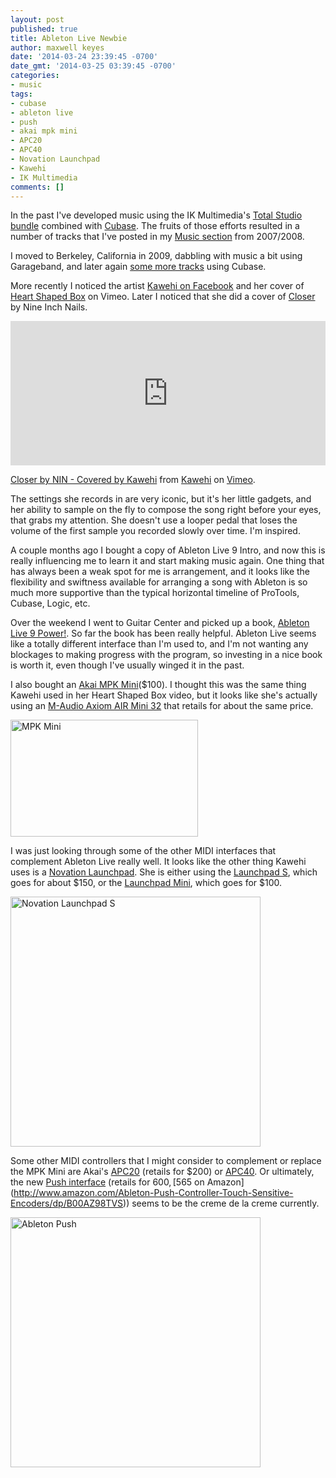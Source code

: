 ```yaml
---
layout: post
published: true
title: Ableton Live Newbie
author: maxwell keyes
date: '2014-03-24 23:39:45 -0700'
date_gmt: '2014-03-25 03:39:45 -0700'
categories:
- music
tags:
- cubase
- ableton live
- push
- akai mpk mini
- APC20
- APC40
- Novation Launchpad
- Kawehi
- IK Multimedia
comments: []
---
```


In the past I've developed music using the IK Multimedia's [Total Studio
bundle](http://www.ikmultimedia.com/products/totalstudio3/) combined with
[Cubase](http://www.steinberg.net/en/shop/cubase.html). The fruits of those
efforts resulted in a number of tracks that I've posted in my [Music
section](/music/) from 2007/2008.

I moved to Berkeley, California in 2009, dabbling with music a bit using
Garageband, and later again [some more tracks](http://music.redconfetti.com/)
using Cubase.

More recently I noticed the artist [Kawehi on
Facebook](http://facebook.com/iamkawehi) and her cover of [Heart Shaped
Box](http://vimeo.com/88165960) on Vimeo. Later I noticed that she did a cover
of [Closer](http://vimeo.com/69575198) by Nine Inch Nails.

<div style="padding:45.83% 0 0 0;position:relative;"><iframe src="https://player.vimeo.com/video/69575198?h=6babfdb343" style="position:absolute;top:0;left:0;width:100%;height:100%;" frameborder="0" allow="autoplay; fullscreen; picture-in-picture" allowfullscreen></iframe></div><script src="https://player.vimeo.com/api/player.js"></script>

[Closer by NIN - Covered by Kawehi](http://vimeo.com/69575198) from
[Kawehi](http://vimeo.com/iamkawehi) on [Vimeo](https://vimeo.com).

The settings she records in are very iconic, but it's her little gadgets, and
her ability to sample on the fly to compose the song right before your eyes,
that grabs my attention. She doesn't use a looper pedal that loses the volume of
the first sample you recorded slowly over time. I'm inspired.

A couple months ago I bought a copy of Ableton Live 9 Intro, and now this is
really influencing me to learn it and start making music again. One thing that
has always been a weak spot for me is arrangement, and it looks like the
flexibility and swiftness available for arranging a song with Ableton is so much
more supportive than the typical horizontal timeline of ProTools, Cubase, Logic,
etc.

Over the weekend I went to Guitar Center and picked up a book, [Ableton Live 9
Power!](http://www.amazon.com/Ableton-Live-Power-Comprehensive-Guide/dp/1285455401).
So far the book has been really helpful. Ableton Live seems like a totally
different interface than I'm used to, and I'm not wanting any blockages to
making progress with the program, so investing in a nice book is worth it, even
though I've usually winged it in the past.

I also bought an [Akai MPK Mini](http://www.akaipro.com/product/mpkmini)($100).
I thought this was the same thing Kawehi used in her Heart Shaped Box video, but
it looks like she's actually using an [M-Audio Axiom AIR Mini
32](http://www.m-audio.com/products/en_us/AxiomAIRMini32New.html) that retails
for about the same price.

[<img alt="MPK Mini" src="{{site.assets.url_prefix}}/images/posts/mpkmini.png"
width="300" height="187" />](http://www.akaipro.com/product/mpkmini)

I was just looking through some of the other MIDI interfaces that complement
Ableton Live really well. It looks like the other thing Kawehi uses is a
[Novation
Launchpad](http://us.novationmusic.com/midi-controllers-digital-dj/launchpad).
She is either using the [Launchpad
S](http://us.novationmusic.com/midi-controllers-digital-dj/launchpad-s), which
goes for about $150, or the [Launchpad
Mini](http://us.novationmusic.com/midi-controllers-digital-dj/launchpad-mini),
which goes for $100.

<img alt="Novation Launchpad S"
src="{{site.assets.url_prefix}}/images/posts/novation-launchpad-s.jpg"
width="400">

Some other MIDI controllers that I might consider to complement or replace the
MPK Mini are Akai's [APC20](http://www.akaipro.com/product/apc20) (retails for
$200) or [APC40](http://www.akaipro.com/product/apc40). Or ultimately, the new
[Push interface](https://www.ableton.com/en/push/) (retails for $600, [$565 on
Amazon](http://www.amazon.com/Ableton-Push-Controller-Touch-Sensitive-Encoders/dp/B00AZ98TVS))
seems to be the creme de la creme currently.

<img alt="Ableton Push"
src="{{site.assets.url_prefix}}/images/posts/ableton-push.jpg" width="400">
